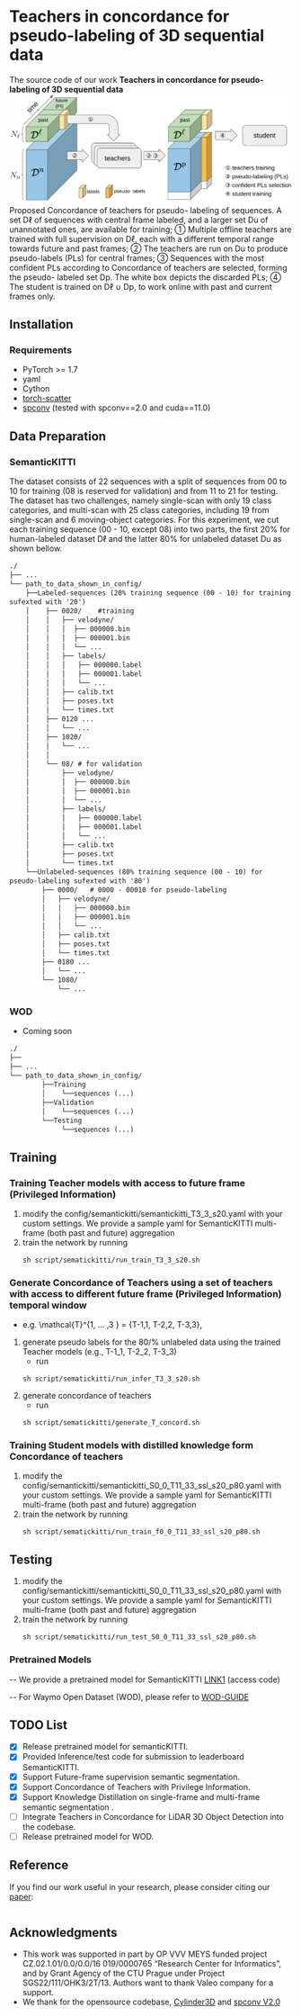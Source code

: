
# Teachers in concordance for pseudo-labeling of 3D sequential data 

 The source code of our work **Teachers in concordance for pseudo-labeling of 3D sequential data**
![img│center](./image/concordance-architecture.png)
Proposed Concordance of teachers for pseudo-
labeling of sequences. A set Dℓ of sequences with central
frame labeled, and a larger set Du of unannotated ones, are
available for training; 1⃝ Multiple offline teachers are trained
with full supervision on Dℓ, each with a different temporal
range towards future and past frames; 2⃝ The teachers are
run on Du to produce pseudo-labels (PLs) for central frames;
3⃝ Sequences with the most confident PLs according to
Concordance of teachers are selected, forming the pseudo-
labeled set Dp. The white box depicts the discarded PLs; 4⃝
The student is trained on Dℓ ∪ Dp, to work online with past and current frames only.

## Installation

### Requirements
- PyTorch >= 1.7
- yaml
- Cython
- [torch-scatter](https://github.com/rusty1s/pytorch_scatter)
- [spconv](https://github.com/traveller59/spconv) (tested with spconv==2.0 and cuda==11.0)

## Data Preparation

### SemanticKITTI
The dataset consists of 22 sequences with a split of sequences from 00 to 10 for training
(08 is reserved for validation) and from 11 to 21 for testing.
The dataset has two challenges, namely single-scan with only
19 class categories, and multi-scan with 25 class categories,
including 19 from single-scan and 6 moving-object categories.
For this experiment, we cut each training sequence (00 - 10, except 08) into two parts, the
first 20% for human-labeled dataset Dℓ and the latter 80% for
unlabeled dataset Du as shown bellow.
```
./	 
├── ...
└── path_to_data_shown_in_config/
    ├──Labeled-sequences (20% training sequence (00 - 10) for training sufexted with '20')
    │    ├── 0020/    #training
    │    │   ├── velodyne/	
    │    │   │	├── 000000.bin
    │    │   │	├── 000001.bin
    │    │   │	└── ...
    │    │   ├── labels/ 
    │    │   │   ├── 000000.label
    │    │   │   ├── 000001.label
    │    │   │   └── ...
    │    │   ├── calib.txt
    │    │   ├── poses.txt
    │    │   └── times.txt
    │    ├── 0120 ...
    │    │   └── ...
    │    ├── 1020/
    │    │   └── ...
    │    │
    │    └── 08/ # for validation
    │        ├── velodyne/	
    │        │	├── 000000.bin
    │        │	├── 000001.bin
    │        │	└── ...
    │        ├── labels/ 
    │        │   ├── 000000.label
    │        │   ├── 000001.label
    │        │   └── ...
    │        ├── calib.txt
    │        ├── poses.txt
    │        └── times.txt
    └──Unlabeled-sequences (80% training sequence (00 - 10) for pseudo-labeling sufexted with '80')
        ├── 0000/   # 0000 - 00010 for pseudo-labeling
        │   ├── velodyne/	
        │   │	├── 000000.bin
        │   │	├── 000001.bin
        │   │	└── ...
        │   ├── calib.txt
        │   ├── poses.txt
        │   └── times.txt
        ├── 0180 ...
        │   └── ...
        └── 1080/
            └── ...
```

### WOD
- Coming soon
```
./
├── 
├── ...
└── path_to_data_shown_in_config/
		├──Training
		│    └──sequences (...)
		├──Validation
		│    └──sequences (...)
		└──Testing
		     └──sequences (...)

```

## Training
### Training Teacher models with access to future frame (Privileged Information)
1. modify the config/semantickitti/semantickitti_T3_3_s20.yaml with your custom settings. We provide a sample yaml for SemanticKITTI multi-frame (both past and future) aggregation
2. train the network by running 
   ```
   sh script/sematickitti/run_train_T3_3_s20.sh
   ```

### Generate Concordance of Teachers using a set of teachers with access to different future frame (Privileged Information) temporal window 
- e.g.  \mathcal{T}^{1, ... ,3 } = {T-1,1, T-2,2, T-3,3},
1. generate pseudo labels for the 80/% unlabeled data using the trained Teacher models (e.g., T-1_1, T-2_2, T-3_3) 
   - run 
   ```
   sh script/sematickitti/run_infer_T3_3_s20.sh
   ```
2. generate concordance of teachers
   - run 
   ```
   sh script/sematickitti/generate_T_concord.sh
   ```

### Training Student models with distilled knowledge form Concordance of teachers
1. modify the config/semantickitti/semantickitti_S0_0_T11_33_ssl_s20_p80.yaml with your custom settings. We provide a sample yaml for SemanticKITTI multi-frame (both past and future) aggregation
2. train the network by running 
   ```
   sh script/sematickitti/run_train_f0_0_T11_33_ssl_s20_p80.sh
   ```

## Testing
1. modify the config/semantickitti/semantickitti_S0_0_T11_33_ssl_s20_p80.yaml with your custom settings. We provide a sample yaml for SemanticKITTI multi-frame (both past and future) aggregation
2. train the network by running 
   ```
   sh script/sematickitti/run_test_S0_0_T11_33_ssl_s20_p80.sh
   ```

### Pretrained Models
-- We provide a pretrained model for SemanticKITTI [LINK1]() (access code)

-- For Waymo Open Dataset (WOD), please refer to [WOD-GUIDE](./WOD-GUIDE.md)


## TODO List
- [x] Release pretrained model for semanticKITTI.
- [x] Provided Inference/test code for submission to leaderboard SemanticKITTI.
- [x] Support Future-frame supervision semantic segmentation.
- [x] Support Concordance of Teachers with Privilege Information.
- [X] Support Knowledge Distillation on single-frame and multi-frame semantic segmentation .
- [ ] Integrate Teachers in Concordance for LiDAR 3D Object Detection into the codebase.
- [ ] Release pretrained model for WOD.

## Reference

If you find our work useful in your research, please consider citing our [paper]():
```

```

## Acknowledgments
- This work was supported in part by OP VVV MEYS funded project CZ.02.1.01/0.0/0.0/16 019/0000765 “Research Center for Informatics”, and by Grant Agency of the CTU Prague under Project SGS22/111/OHK3/2T/13. Authors want to thank Valeo company for a support.
- We thank for the opensource codebase, [Cylinder3D](https://github.com/xinge008/Cylinder3D) and [spconv V2.0](https://github.com/traveller59/spconv)
